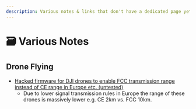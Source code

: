 ```yaml
---
description: Various notes & links that don't have a dedicated page yet
---
```


# 🗃 Various Notes

## Drone Flying

* [Hacked firmware for DJI drones to enable FCC transmission range instead of CE range in Europe etc. (untested)](https://drone-hacks.com/)
  * Due to lower signal transmission rules in Europe the range of these drones is massively lower e.g. CE 2km vs. FCC 10km.

